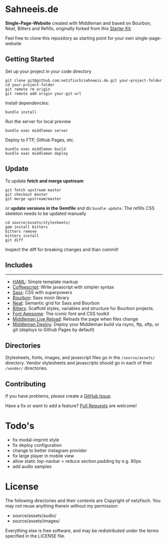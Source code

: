 # Sahneeis.de

**Single-Page-Website** created with Middleman and based on Bourbon, Neat,
Bitters and Refills, originally forked from this
[Starter Kit](https://github.com/thoughtbot/proteus-middleman).

Feel free to clone this repository as starting point for your own single-page-website

## Getting Started

Set up your project in your code directory
```
git clone git@github.com:netzfisch/sahneeis.de.git your-project-folder
cd your-project-folder
git remote rm origin
git remote add origin your-git-url
```

Install dependencies:
```
bundle install
```

Run the server for local preview
```
bundle exec middleman server
```

Deploy to FTP, Github Pages, etc.
```
bundle exec middleman build
bundle exec middleman deploy
```

## Update

To update **fetch and merge upstream**
```
git fetch upstream master
git checkout master
git merge upstream/master
```

or **update versions in the Gemfile** and do `bundle update`. The refills CSS
skeleton needs to be updated manually
```
cd source/assets/stylesheets/
gem install bitters
bitters remove
bitters install
git diff
```

Inspect the diff for breaking changes and than commit!

## Includes
--------
* [HAML](http://haml.info):
  Simple template markup
* [Coffeescript](http://coffeescript.org):
  Write javascript with simpler syntax
* [Sass](http://sass-lang.com):
  CSS with superpowers
* [Bourbon](http://bourbon.io):
  Sass mixin library
* [Neat](http://neat.bourbon.io):
  Semantic grid for Sass and Bourbon
* [Bitters](http://bitters.bourbon.io):
  Scaffold styles, variables and structure for Bourbon projects.
* [Font Awesome](http://fortawesome.github.io/Font-Awesome):
  The iconic font and CSS toolkit
* [Middleman Live Reload](https://github.com/middleman/middleman-livereload):
  Reloads the page when files change
* [Middleman Deploy](https://github.com/karlfreeman/middleman-deploy):
  Deploy your Middleman build via rsync, ftp, sftp, or git (deploys to Github Pages by default)

## Directories

Stylesheets, fonts, images, and javascript files go in the `/source/assets/` directory.
Vendor stylesheets and javascripts should go in each of their `/vendor/` directories.

## Contributing

If you have problems, please create a
[GitHub Issue](https://github.com/netzfisch/sahneeis.de/issues).

Have a fix or want to add a feature?
[Pull Requests](https://github.com/netzfisch/sahneeis.de/pulls) are welcome!

# Todo's

* fix modal-imprint style
* fix deploy configuration
* change to better instagram provider
* fix large player in mobile view
* allow static top-navbar > reduce section.padding by e.g. 80px
* add audio samples

# License

The following directories and their contents are Copyright of netzfisch. You may
not reuse anything therein without my permission:

* source/assets/audio/
* source/assets/images/

Everything else is free software, and may be redistributed under the terms
specified in the LICENSE file.
